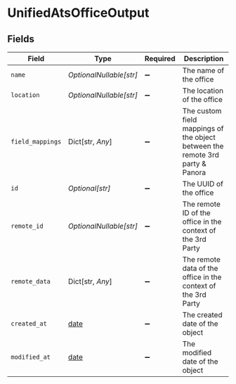 # UnifiedAtsOfficeOutput


## Fields

| Field                                                                         | Type                                                                          | Required                                                                      | Description                                                                   |
| ----------------------------------------------------------------------------- | ----------------------------------------------------------------------------- | ----------------------------------------------------------------------------- | ----------------------------------------------------------------------------- |
| `name`                                                                        | *OptionalNullable[str]*                                                       | :heavy_minus_sign:                                                            | The name of the office                                                        |
| `location`                                                                    | *OptionalNullable[str]*                                                       | :heavy_minus_sign:                                                            | The location of the office                                                    |
| `field_mappings`                                                              | Dict[str, *Any*]                                                              | :heavy_minus_sign:                                                            | The custom field mappings of the object between the remote 3rd party & Panora |
| `id`                                                                          | *Optional[str]*                                                               | :heavy_minus_sign:                                                            | The UUID of the office                                                        |
| `remote_id`                                                                   | *OptionalNullable[str]*                                                       | :heavy_minus_sign:                                                            | The remote ID of the office in the context of the 3rd Party                   |
| `remote_data`                                                                 | Dict[str, *Any*]                                                              | :heavy_minus_sign:                                                            | The remote data of the office in the context of the 3rd Party                 |
| `created_at`                                                                  | [date](https://docs.python.org/3/library/datetime.html#date-objects)          | :heavy_minus_sign:                                                            | The created date of the object                                                |
| `modified_at`                                                                 | [date](https://docs.python.org/3/library/datetime.html#date-objects)          | :heavy_minus_sign:                                                            | The modified date of the object                                               |